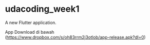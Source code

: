 # udacoding_week1

A new Flutter application.

App Download di bawah 
(https://www.dropbox.com/s/oh83rrm2j3otlob/app-release.apk?dl=0)
